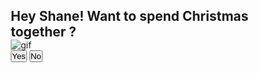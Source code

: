 <!DOCTYPE html>
<html lang="en">
<head>
    <meta charset="UTF-8">
    <meta name="viewport" content="width=device-width, initial-scale=1.0">
    <title>Hey! This is the message for you</title>
    <link rel="stylesheet" href="style.css"/>
</head>
<style>
    * {
    margin: 0;
    padding: 0;
    box-sizing: border-box;
}

body {
    display: flex;
    justify-content: center;
    align-items: center;
    min-height: 100vh;
    background: whitesmoke;
    font-family: Verdana, Geneva, Tahoma, sans-serif;
}


.gif {
    height: 100%;
    width: 100%;
}

h2 {
    text-align: center;
    font-size: 1.5em;
    color: #e94d58;
    margin: 15px 0;
}

.btn-group {
    width: 100%;
    height: 50px;
    display: flex;
    justify-content: center;
    margin-top: 50px;
}

button {
    position: absolute;
    width: 150px;
    height: inherit;
    color: white;
    font-size: 1.2em;
    border-radius: 30px;
    cursor: pointer;
    box-shadow: 0 0 0 2px transparent;
}

button:nth-child(1) {
    margin-left: -200px;
    background: #e94d58;
    box-shadow: 0 0 0 2px #e94d58;
}

button:nth-child(2) {
    margin-right: -200px;
    background: white;
    color: #e94d58;
    box-shadow: 0 0 0 2px #e94d58;
}

.container {
    border: 6px solid #e94d58;
    padding: 20px;
}
</style>


<body>
    <div class="wrapper">
        <h2 class="question">Hey Shane! Want to spend Christmas together ?</h2>
        <img class="gif" alt="gif" src="https://media.giphy.com/media/v1.Y2lkPTc5MGI3NjExYXZ5NXBxNXA1bXZ6bTl1a3ZnbXMzcHUwZXJ1NjJ0bGZ0aWd0ZHVyOSZlcD12MV9pbnRlcm5hbF9naWZfYnlfaWQmY3Q9cw/XGCqVuqRRYsZu03pAl/giphy.gif"/>
        <div class="btn-group">
            <button class="yes-btn">Yes</button>
            <button class="no-btn">No</button>
        </div>
    </div>
    <script src="script.js"></script>
</body>
</html>
